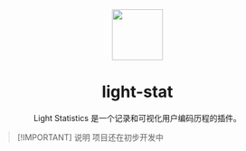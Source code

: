 <div align="center" >
    <img src="/projects/light-stat/light-stat.png" width="90px" height="90px"/>
    <h1 align="center">light-stat</h1>
    <p>Light Statistics 是一个记录和可视化用户编码历程的插件。</p>
</div>

> [!IMPORTANT] 说明
> 项目还在初步开发中